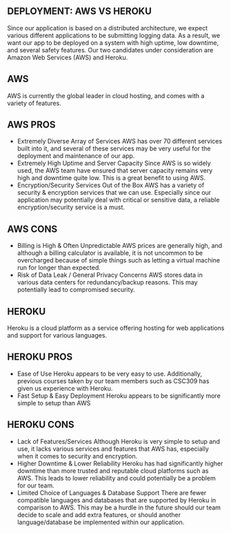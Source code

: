 ## DEPLOYMENT: AWS VS HEROKU

Since our application is based on a distributed architecture, we expect various different applications to be submitting logging data. As a result, we want our app to be deployed on a system with high uptime, low downtime, and several safety features. Our two candidates under consideration are Amazon Web Services (AWS) and Heroku.

## AWS

AWS is currently the global leader in cloud hosting, and comes with a variety of features.

## AWS PROS
- Extremely Diverse Array of Services
    AWS has over 70 different services built into it, and several of these services may be very useful for the deployment and maintenance of our app.
- Extremely High Uptime and Server Capacity
    Since AWS is so widely used, the AWS team have ensured that server capacity remains very high and downtime quite low. This is a great benefit to using AWS.
- Encryption/Security Services Out of the Box
    AWS has a variety of security & encryption services that we can use. Especially since our application may potentially deal with critical or sensitive data, a reliable encryption/security service is a must.

## AWS CONS
- Billing is High & Often Unpredictable
    AWS prices are generally high, and although a billing calculator is available, it is not uncommon to be overcharged because of simple things such as letting a virtual machine run for longer than expected.
- Risk of Data Leak / General Privacy Concerns
    AWS stores data in various data centers for redundancy/backup reasons. This may potentially lead to compromised security.

## HEROKU

Heroku is a cloud platform as a service offering hosting for web applications and support for various languages.

## HEROKU PROS

- Ease of Use
    Heroku appears to be very easy to use. Additionally, previous courses taken by our team members such as CSC309 has given us experience with Heroku.
- Fast Setup & Easy Deployment
    Heroku appears to be significantly more simple to setup than AWS

## HEROKU CONS

- Lack of Features/Services
    Although Heroku is very simple to setup and use, it lacks various services and features that AWS has, especially when it comes to security and encryption.
- Higher Downtime & Lower Reliability
    Heroku has had significantly higher downtime than more trusted and reputable cloud platforms such as AWS. This leads to lower reliability and could potentially be a problem for our team.
- Limited Choice of Languages & Database Support
    There are fewer compatible languages and databases that are supported by Heroku in comparison to AWS. This may be a hurdle in the future should our team decide to scale and add extra features, or should another language/database be implemented within our application.